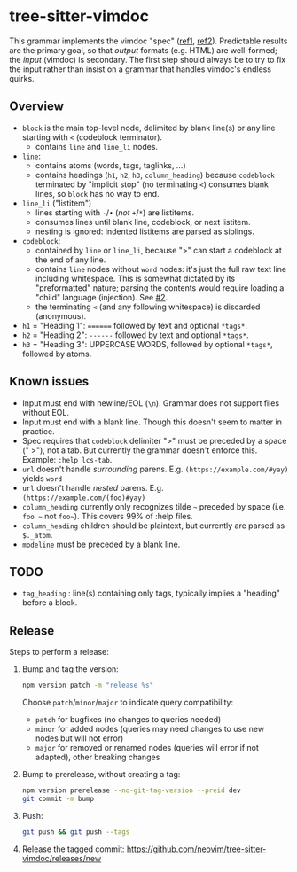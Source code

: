 tree-sitter-vimdoc
==================

This grammar implements the vimdoc "spec"
([ref1](https://neovim.io/doc/user/helphelp.html#help-writing),
[ref2](https://github.com/nanotee/vimdoc-notes)).
Predictable results are the primary goal, so that _output_ formats (e.g. HTML)
are well-formed; the _input_ (vimdoc) is secondary. The first step should
always be to try to fix the input rather than insist on a grammar that handles
vimdoc's endless quirks.

Overview
--------

- `block` is the main top-level node, delimited by blank line(s) or any line
  starting with `<` (codeblock terminator).
  - contains `line` and `line_li` nodes.
- `line`:
  - contains atoms (words, tags, taglinks, …)
  - contains headings (`h1`, `h2`, `h3`, `column_heading`) because `codeblock`
    terminated by "implicit stop" (no terminating `<`) consumes blank lines, so
    `block` has no way to end.
- `line_li` ("listitem")
  - lines starting with `-`/`•` (_not_ `+`/`*`) are listitems.
  - consumes lines until blank line, codeblock, or next listitem.
  - nesting is ignored: indented listitems are parsed as siblings.
- `codeblock`:
  - contained by `line` or `line_li`, because ">" can start a codeblock at the
    end of any line.
  - contains `line` nodes without `word` nodes: it's just the full raw text
    line including whitespace. This is somewhat dictated by its "preformatted"
    nature; parsing the contents would require loading a "child" language
    (injection). See [#2](https://github.com/neovim/tree-sitter-vimdoc/issues/2).
  - the terminating `<` (and any following whitespace) is discarded (anonymous).
- `h1` = "Heading 1": `======` followed by text and optional `*tags*`.
- `h2` = "Heading 2": `------` followed by text and optional `*tags*`.
- `h3` = "Heading 3": UPPERCASE WORDS, followed by optional `*tags*`, followed
  by atoms.

Known issues
------------

- Input must end with newline/EOL (`\n`). Grammar does not support files without EOL.
- Input must end with a blank line. Though this doesn't seem to matter in practice.
- Spec requires that `codeblock` delimiter ">" must be preceded by a space
  (" >"), not a tab. But currently the grammar doesn't enforce this. Example:
  `:help lcs-tab`.
- `url` doesn't handle _surrounding_ parens. E.g. `(https://example.com/#yay)` yields `word`
- `url` doesn't handle _nested_ parens. E.g. `(https://example.com/(foo)#yay)`
- `column_heading` currently only recognizes tilde `~` preceded by space (i.e.
  `foo ~` not `foo~`). This covers 99% of :help files.
- `column_heading` children should be plaintext, but currently are parsed as `$._atom`.
- `modeline` must be preceded by a blank line.

TODO
----

- `tag_heading` : line(s) containing only tags, typically implies a "heading"
  before a block.

Release
-------

Steps to perform a release:

1. Bump and tag the version:
   ```bash
   npm version patch -m "release %s"
   ```

   Choose `patch`/`minor`/`major` to indicate query compatibility:
     - `patch` for bugfixes (no changes to queries needed)
     - `minor` for added nodes (queries may need changes to use new nodes but will not error)
     - `major` for removed or renamed nodes (queries will error if not adapted), other breaking changes

2. Bump to prerelease, without creating a tag:
   ```bash
   npm version prerelease --no-git-tag-version --preid dev
   git commit -m bump
   ```
3. Push:
   ```bash
   git push && git push --tags
   ```
4. Release the tagged commit: https://github.com/neovim/tree-sitter-vimdoc/releases/new
